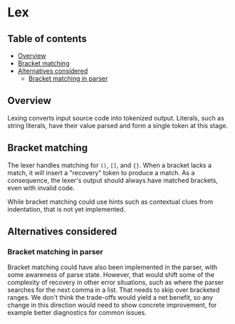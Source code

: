 # Lex

<!--
Part of the Carbon Language project, under the Apache License v2.0 with LLVM
Exceptions. See /LICENSE for license information.
SPDX-License-Identifier: Apache-2.0 WITH LLVM-exception
-->

<!-- toc -->

## Table of contents

-   [Overview](#overview)
-   [Bracket matching](#bracket-matching)
-   [Alternatives considered](#alternatives-considered)
    -   [Bracket matching in parser](#bracket-matching-in-parser)

<!-- tocstop -->

## Overview

Lexing converts input source code into tokenized output. Literals, such as
string literals, have their value parsed and form a single token at this stage.

## Bracket matching

The lexer handles matching for `()`, `[]`, and `{}`. When a bracket lacks a
match, it will insert a "recovery" token to produce a match. As a consequence,
the lexer's output should always have matched brackets, even with invalid code.

While bracket matching could use hints such as contextual clues from
indentation, that is not yet implemented.

## Alternatives considered

### Bracket matching in parser

Bracket matching could have also been implemented in the parser, with some
awareness of parse state. However, that would shift some of the complexity of
recovery in other error situations, such as where the parser searches for the
next comma in a list. That needs to skip over bracketed ranges. We don't think
the trade-offs would yield a net benefit, so any change in this direction would
need to show concrete improvement, for example better diagnostics for common
issues.
